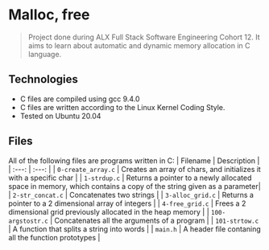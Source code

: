 # Malloc, free
> Project done during ALX Full Stack Software Engineering Cohort 12. It aims to learn about automatic and dynamic memory allocation in C language. 
## Technologies
- C files are compiled using gcc 9.4.0
- C files are written according to the Linux Kernel Coding Style.
- Tested on Ubuntu 20.04
## Files
All of the following files are programs written in C:
| Filename | Description |
| :---: |  :---: |
| `0-create_array.c` | Creates an array of chars, and initializes it with a specific char |
| `1-strdup.c` | Returns a pointer to a newly allocated space in memory, which contains a copy of the string given as a parameter|
| `2-str_concat.c` | Concatenates two strings |
| `3-alloc_grid.c` | Returns a pointer to a 2 dimensional array of integers |
| `4-free_grid.c` | Frees a 2 dimensional grid previously allocated in the heap memory |
| `100-argstostr.c` | Concatenates all the arguments of a program |
| `101-strtow.c` | A function that splits a string into words |
| `main.h` | A header file contaning all the function prototypes |
